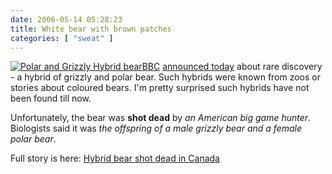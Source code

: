```yaml
---
date: 2006-05-14 05:28:23
title: White bear with brown patches
categories: [ "sweat" ]
---
```


[![Polar and Grizzly Hybrid bear](http://mateusz.loskot.net/gallery/_gallery_albums_store/wild/bbc_hybrid_bear_laun.thumb.jpg)](http://mateusz.loskot.net/gallery/wild/bbc_hybrid_bear_laun)[BBC](http://news.bbc.co.uk) [announced today](http://news.bbc.co.uk/2/hi/science/nature/4766217.stm) about rare discovery - a hybrid of grizzly and polar bear. Such hybrids were known from zoos or stories about coloured bears. I'm pretty surprised such hybrids have not been found till now.

Unfortunately, the bear was **shot dead** by _an American big game hunter_. Biologists said it was _the offspring of a male grizzly bear and a female polar bear_.

Full story is here: [Hybrid bear shot dead in Canada](http://news.bbc.co.uk/2/hi/science/nature/4766217.stm)
